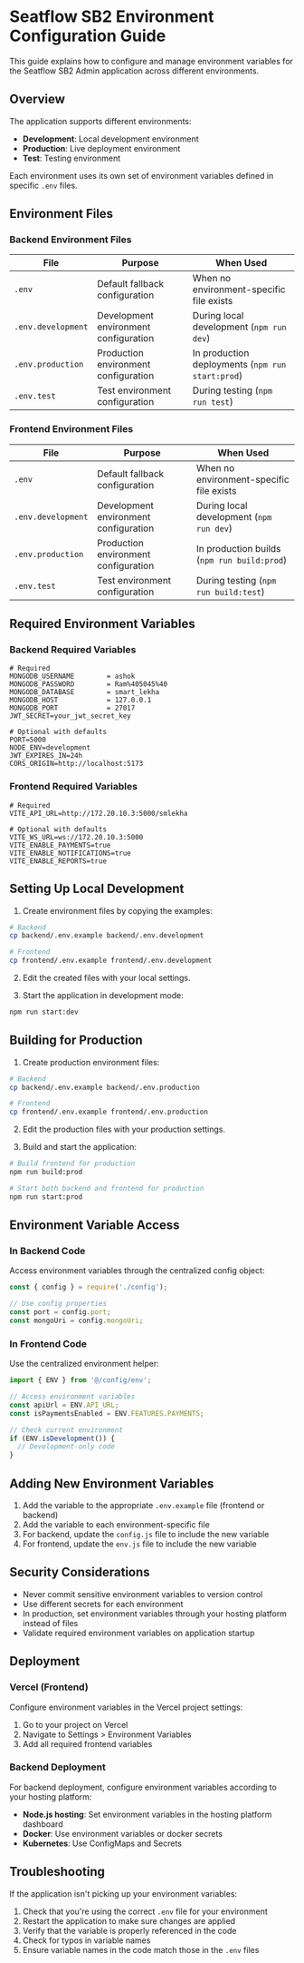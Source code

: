 # Seatflow SB2 Environment Configuration Guide

This guide explains how to configure and manage environment variables for the Seatflow SB2 Admin application across different environments.

## Overview

The application supports different environments:
- **Development**: Local development environment
- **Production**: Live deployment environment
- **Test**: Testing environment

Each environment uses its own set of environment variables defined in specific `.env` files.

## Environment Files

### Backend Environment Files

| File                 | Purpose                                   | When Used                          |
|----------------------|-------------------------------------------|-----------------------------------|
| `.env`               | Default fallback configuration            | When no environment-specific file exists |
| `.env.development`   | Development environment configuration     | During local development (`npm run dev`) |
| `.env.production`    | Production environment configuration      | In production deployments (`npm run start:prod`) |
| `.env.test`          | Test environment configuration            | During testing (`npm run test`)   |

### Frontend Environment Files

| File                 | Purpose                                   | When Used                          |
|----------------------|-------------------------------------------|-----------------------------------|
| `.env`               | Default fallback configuration            | When no environment-specific file exists |
| `.env.development`   | Development environment configuration     | During local development (`npm run dev`) |
| `.env.production`    | Production environment configuration      | In production builds (`npm run build:prod`) |
| `.env.test`          | Test environment configuration            | During testing (`npm run build:test`) |

## Required Environment Variables

### Backend Required Variables

```
# Required
MONGODB_USERNAME        = ashok
MONGODB_PASSWORD        = Ram%405045%40
MONGODB_DATABASE        = smart_lekha
MONGODB_HOST            = 127.0.0.1
MONGODB_PORT            = 27017
JWT_SECRET=your_jwt_secret_key

# Optional with defaults
PORT=5000
NODE_ENV=development
JWT_EXPIRES_IN=24h
CORS_ORIGIN=http://localhost:5173
```

### Frontend Required Variables

```
# Required
VITE_API_URL=http://172.20.10.3:5000/smlekha

# Optional with defaults
VITE_WS_URL=ws://172.20.10.3:5000
VITE_ENABLE_PAYMENTS=true
VITE_ENABLE_NOTIFICATIONS=true
VITE_ENABLE_REPORTS=true
```

## Setting Up Local Development

1. Create environment files by copying the examples:

```bash
# Backend
cp backend/.env.example backend/.env.development

# Frontend
cp frontend/.env.example frontend/.env.development
```

2. Edit the created files with your local settings.

3. Start the application in development mode:

```bash
npm run start:dev
```

## Building for Production

1. Create production environment files:

```bash
# Backend
cp backend/.env.example backend/.env.production

# Frontend
cp frontend/.env.example frontend/.env.production
```

2. Edit the production files with your production settings.

3. Build and start the application:

```bash
# Build frontend for production
npm run build:prod

# Start both backend and frontend for production
npm run start:prod
```

## Environment Variable Access

### In Backend Code

Access environment variables through the centralized config object:

```javascript
const { config } = require('./config');

// Use config properties
const port = config.port;
const mongoUri = config.mongoUri;
```

### In Frontend Code

Use the centralized environment helper:

```javascript
import { ENV } from '@/config/env';

// Access environment variables
const apiUrl = ENV.API_URL;
const isPaymentsEnabled = ENV.FEATURES.PAYMENTS;

// Check current environment
if (ENV.isDevelopment()) {
  // Development-only code
}
```

## Adding New Environment Variables

1. Add the variable to the appropriate `.env.example` file (frontend or backend)
2. Add the variable to each environment-specific file
3. For backend, update the `config.js` file to include the new variable
4. For frontend, update the `env.js` file to include the new variable

## Security Considerations

- Never commit sensitive environment variables to version control
- Use different secrets for each environment
- In production, set environment variables through your hosting platform instead of files
- Validate required environment variables on application startup

## Deployment

### Vercel (Frontend)

Configure environment variables in the Vercel project settings:

1. Go to your project on Vercel
2. Navigate to Settings > Environment Variables
3. Add all required frontend variables

### Backend Deployment

For backend deployment, configure environment variables according to your hosting platform:

- **Node.js hosting**: Set environment variables in the hosting platform dashboard
- **Docker**: Use environment variables or docker secrets
- **Kubernetes**: Use ConfigMaps and Secrets

## Troubleshooting

If the application isn't picking up your environment variables:

1. Check that you're using the correct `.env` file for your environment
2. Restart the application to make sure changes are applied
3. Verify that the variable is properly referenced in the code
4. Check for typos in variable names
5. Ensure variable names in the code match those in the `.env` files 